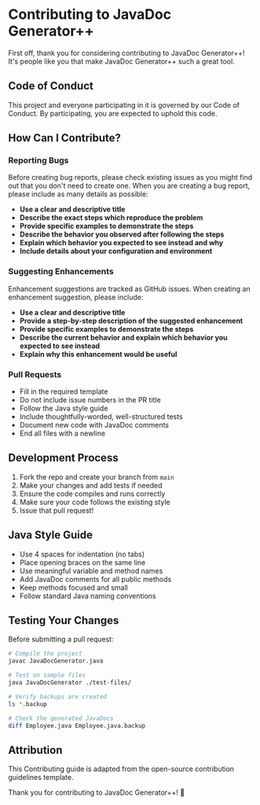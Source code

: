 # Contributing to JavaDoc Generator++

First off, thank you for considering contributing to JavaDoc Generator++! It's people like you that make JavaDoc Generator++ such a great tool.

## Code of Conduct

This project and everyone participating in it is governed by our Code of Conduct. By participating, you are expected to uphold this code.

## How Can I Contribute?

### Reporting Bugs

Before creating bug reports, please check existing issues as you might find out that you don't need to create one. When you are creating a bug report, please include as many details as possible:

* **Use a clear and descriptive title**
* **Describe the exact steps which reproduce the problem**
* **Provide specific examples to demonstrate the steps**
* **Describe the behavior you observed after following the steps**
* **Explain which behavior you expected to see instead and why**
* **Include details about your configuration and environment**

### Suggesting Enhancements

Enhancement suggestions are tracked as GitHub issues. When creating an enhancement suggestion, please include:

* **Use a clear and descriptive title**
* **Provide a step-by-step description of the suggested enhancement**
* **Provide specific examples to demonstrate the steps**
* **Describe the current behavior and explain which behavior you expected to see instead**
* **Explain why this enhancement would be useful**

### Pull Requests

* Fill in the required template
* Do not include issue numbers in the PR title
* Follow the Java style guide
* Include thoughtfully-worded, well-structured tests
* Document new code with JavaDoc comments
* End all files with a newline

## Development Process

1. Fork the repo and create your branch from `main`
2. Make your changes and add tests if needed
3. Ensure the code compiles and runs correctly
4. Make sure your code follows the existing style
5. Issue that pull request!

## Java Style Guide

* Use 4 spaces for indentation (no tabs)
* Place opening braces on the same line
* Use meaningful variable and method names
* Add JavaDoc comments for all public methods
* Keep methods focused and small
* Follow standard Java naming conventions

## Testing Your Changes

Before submitting a pull request:

```bash
# Compile the project
javac JavaDocGenerator.java

# Test on sample files
java JavaDocGenerator ./test-files/

# Verify backups are created
ls *.backup

# Check the generated JavaDocs
diff Employee.java Employee.java.backup
```

## Attribution

This Contributing guide is adapted from the open-source contribution guidelines template.

Thank you for contributing to JavaDoc Generator++! 🎉
